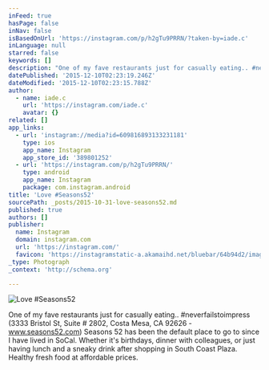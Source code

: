 ```yaml
---
inFeed: true
hasPage: false
inNav: false
isBasedOnUrl: 'https://instagram.com/p/h2gTu9PRRN/?taken-by=iade.c'
inLanguage: null
starred: false
keywords: []
description: "One of my fave restaurants just for casually eating.. #neverfailstoimpress (3333 Bristol St, Suite # 2802, Costa Mesa, CA 92626 - www.seasons52.com) Seasons 52 has been the default place to go to since I have lived in SoCal. Whether it's birthdays, dinner with colleagues, or just having lunch and a sneaky drink after shopping in South Coast Plaza. Healthy fresh food at affordable prices."
datePublished: '2015-12-10T02:23:19.246Z'
dateModified: '2015-12-10T02:23:15.788Z'
author:
  - name: iade.c
    url: 'https://instagram.com/iade.c'
    avatar: {}
related: []
app_links:
  - url: 'instagram://media?id=609816893133231181'
    type: ios
    app_name: Instagram
    app_store_id: '389801252'
  - url: 'https://instagram.com/p/h2gTu9PRRN/'
    type: android
    app_name: Instagram
    package: com.instagram.android
title: 'Love #Seasons52'
sourcePath: _posts/2015-10-31-love-seasons52.md
published: true
authors: []
publisher:
  name: Instagram
  domain: instagram.com
  url: 'https://instagram.com/'
  favicon: 'https://instagramstatic-a.akamaihd.net/bluebar/64b94d2/images/ico/favicon.ico'
_type: Photograph
_context: 'http://schema.org'

---
```

![Love #Seasons52](https://scontent.cdninstagram.com/hphotos-xaf1/t51.2885-15/e15/11372249_841847089218047_1153893392_n.jpg)

One of my fave restaurants just for casually eating.. \#neverfailstoimpress (3333 Bristol St, Suite \# 2802, Costa Mesa, CA 92626 - www.seasons52.com) Seasons 52 has been the default place to go to since I have lived in SoCal. Whether it's birthdays, dinner with colleagues, or just having lunch and a sneaky drink after shopping in South Coast Plaza. Healthy fresh food at affordable prices.